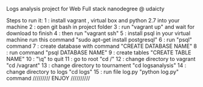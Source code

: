 Logs analysis project for Web Full stack nanodegree @ udaicty

Steps to run it: 
1 : install vagrant , virtual box and python 2.7 into your machine 
2 : open git bash in project folder 
3 : run "vagrant up" and wait for download to finish 
4 : then run "vagrant ssh" 
5 : install psql in your virtual machine run this command "sudo apt-get install postgresql" 
6 : run "psql" command 
7 : create database with command "CREATE DATABASE NAME" 
8 : run command "psql DATABASE NAME" 
9 : create tables "CREATE TABLE NAME" 
10 : "\q" to quit 
11 : go to root "cd /" 
12 : change directory to vagrant "cd /vagrant" 
13 : change directory to tournament "cd logsanalysis" 
14 : change directory to logs "cd logs"
15 : run file log.py "python log.py" command
///////// ENJOY //////////
